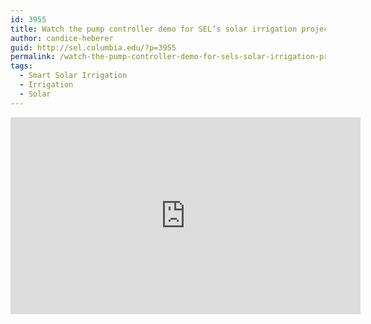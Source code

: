 ```yaml
---
id: 3955
title: Watch the pump controller demo for SEL’s solar irrigation project in Senegal.
author: candice-heberer
guid: http://sel.columbia.edu/?p=3955
permalink: /watch-the-pump-controller-demo-for-sels-solar-irrigation-project-in-senegal/
tags:
  - Smart Solar Irrigation
  - Irrigation
  - Solar
---
```

<iframe width="560" height="315" src="https://www.youtube.com/embed/rzvbJ1M1_uY" frameborder="0" allowfullscreen></iframe>
